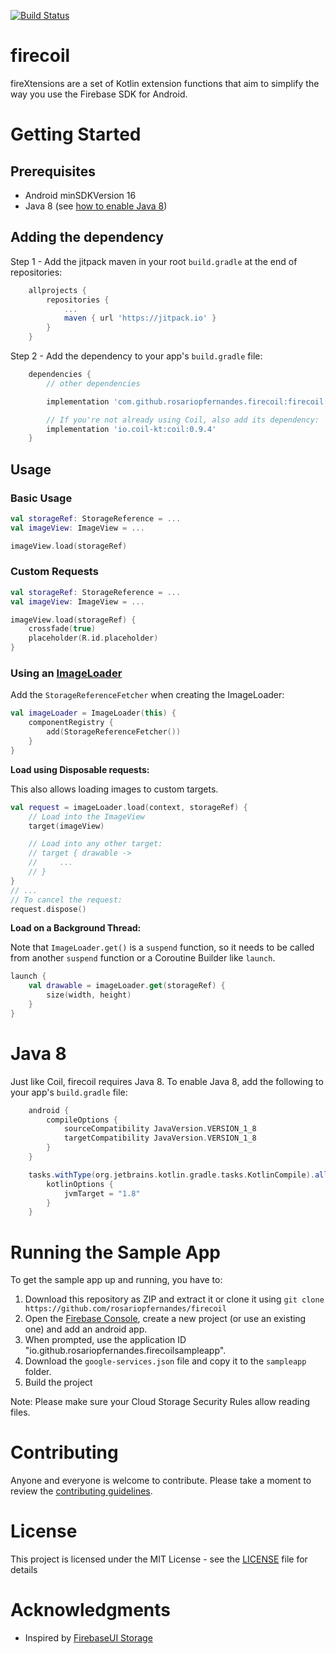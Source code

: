 [![Build Status](https://travis-ci.org/rosariopfernandes/firecoil.svg?branch=master)](https://travis-ci.org/rosariopfernandes/firecoil)

# firecoil

fireXtensions are a set of Kotlin extension functions that aim to simplify the way you use the
 Firebase SDK for Android.

# Getting Started

## Prerequisites

- Android minSDKVersion 16
- Java 8 (see [how to enable Java 8](#java-8))

## Adding the dependency

Step 1 - Add the jitpack maven in your root `build.gradle` at the end of repositories:
```gradle
    allprojects {
        repositories {
            ...
            maven { url 'https://jitpack.io' }
        }
    }
```

Step 2 - Add the dependency to your app's `build.gradle` file:
```gradle
    dependencies {
        // other dependencies

        implementation 'com.github.rosariopfernandes.firecoil:firecoil:0.0.1'

        // If you're not already using Coil, also add its dependency:
        implementation 'io.coil-kt:coil:0.9.4'
    }
```

## Usage

### Basic Usage
```kotlin
val storageRef: StorageReference = ...
val imageView: ImageView = ...

imageView.load(storageRef)
```

### Custom Requests
```kotlin
val storageRef: StorageReference = ...
val imageView: ImageView = ...

imageView.load(storageRef) {
    crossfade(true)
    placeholder(R.id.placeholder)
}
```

### Using an [ImageLoader](https://coil-kt.github.io/coil/image_loaders/)

Add the `StorageReferenceFetcher` when creating the ImageLoader:

```kotlin
val imageLoader = ImageLoader(this) {
    componentRegistry {
        add(StorageReferenceFetcher())
    }
}
```

**Load using Disposable requests:**

This also allows loading images to custom targets.
```kotlin
val request = imageLoader.load(context, storageRef) {
    // Load into the ImageView
    target(imageView)

    // Load into any other target:
    // target { drawable ->
    //     ...
    // }
}
// ...
// To cancel the request:
request.dispose()
```

**Load on a Background Thread:**

Note that `ImageLoader.get()` is a `suspend` function, so it needs to be called from another `suspend` function
 or a Coroutine Builder like `launch`.

```kotlin
launch {
    val drawable = imageLoader.get(storageRef) {
        size(width, height)
    }
}
```

# Java 8
Just like Coil, firecoil requires Java 8. To enable Java 8, add the following to your
 app's `build.gradle` file:
```gradle
    android {
        compileOptions {
            sourceCompatibility JavaVersion.VERSION_1_8
            targetCompatibility JavaVersion.VERSION_1_8
        }
    }

    tasks.withType(org.jetbrains.kotlin.gradle.tasks.KotlinCompile).all {
        kotlinOptions {
            jvmTarget = "1.8"
        }
    }
```

# Running the Sample App

To get the sample app up and running, you have to:
1. Download this repository as ZIP and extract it or clone it using `git clone https://github.com/rosariopfernandes/firecoil`
1. Open the [Firebase Console](https://console.firebase.google.com/), create a new project (or use an existing one) and add an android app.
1. When prompted, use the application ID "io.github.rosariopfernandes.firecoilsampleapp".
1. Download the `google-services.json` file and copy it to the `sampleapp` folder.
1. Build the project

Note: Please make sure your Cloud Storage Security Rules allow reading files.

# Contributing
Anyone and everyone is welcome to contribute. Please take a moment to
review the [contributing guidelines](CONTRIBUTING.md).

# License
This project is licensed under the MIT License - see the [LICENSE](LICENSE) file for details

# Acknowledgments
* Inspired by [FirebaseUI Storage](https://github.com/firebase/FirebaseUI-Android)
